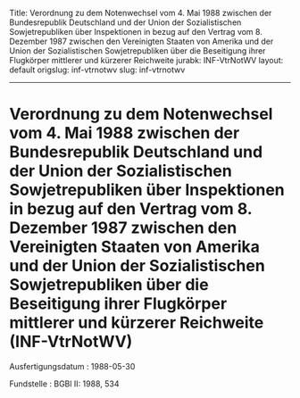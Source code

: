 Title: Verordnung zu dem Notenwechsel vom 4. Mai 1988 zwischen der Bundesrepublik
  Deutschland und der Union der Sozialistischen Sowjetrepubliken über Inspektionen
  in bezug auf den Vertrag vom 8. Dezember 1987 zwischen den Vereinigten Staaten von
  Amerika und der Union der Sozialistischen Sowjetrepubliken über die Beseitigung
  ihrer Flugkörper mittlerer und kürzerer Reichweite
jurabk: INF-VtrNotWV
layout: default
origslug: inf-vtrnotwv
slug: inf-vtrnotwv

---

# Verordnung zu dem Notenwechsel vom 4. Mai 1988 zwischen der Bundesrepublik Deutschland und der Union der Sozialistischen Sowjetrepubliken über Inspektionen in bezug auf den Vertrag vom 8. Dezember 1987 zwischen den Vereinigten Staaten von Amerika und der Union der Sozialistischen Sowjetrepubliken über die Beseitigung ihrer Flugkörper mittlerer und kürzerer Reichweite (INF-VtrNotWV)

Ausfertigungsdatum
:   1988-05-30

Fundstelle
:   BGBl II: 1988, 534

